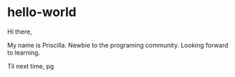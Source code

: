 # hello-world

Hi there,

My name is Priscilla. Newbie to the programing community. Looking forward to learning.

Til next time,
pg
